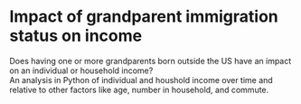 # Impact of grandparent immigration status on income
Does having one or more grandparents born outside the US have an impact on an individual or household income?  
An analysis in Python of individual and houshold income over time and relative to other factors like age, number in household, and commute.
